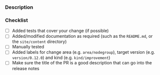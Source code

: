### Description

<!-- Please explain the changes you made here. -->

### Checklist
- [ ] Added tests that cover your change (if possible)
- [ ] Added/modified documentation as required (such as the `README.md`, or the `site/content` directory)
- [ ] Manually tested
- [ ] Added labels for change area (e.g. `area/nodegroup`), target version (e.g. `version/0.12.0`) and kind (e.g. `kind/improvement`)
- [ ] Make sure the title of the PR is a good description that can go into the release notes

<!-- If you haven't done so already, you can add your name to the humans.txt file -->
